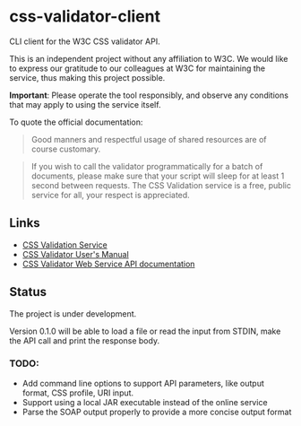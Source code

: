 css-validator-client
====================

CLI client for the W3C CSS validator API.

This is an independent project without any affiliation to W3C. We would like to express our gratitude to our colleagues at W3C for maintaining the service, thus making this project possible.

__Important__: Please operate the tool responsibly, and observe any conditions that may apply to using the service itself.

To quote the official documentation:

> Good manners and respectful usage of shared resources are of course customary.

> If you wish to call the validator programmatically for a batch of documents, please make sure that your script will sleep for at least 1 second between requests.
> The CSS Validation service is a free, public service for all, your respect is appreciated.


Links
-----

- [CSS Validation Service](https://jigsaw.w3.org/css-validator/)
- [CSS Validator User's Manual](https://jigsaw.w3.org/css-validator/manual.html)
- [CSS Validator Web Service API documentation](https://jigsaw.w3.org/css-validator/api.html)


Status
------

The project is under development.

Version 0.1.0 will be able to load a file or read the input from STDIN, make the API call and print the response body.

### TODO:
- Add command line options to support API parameters, like output format, CSS profile, URI input.
- Support using a local JAR executable instead of the online service
- Parse the SOAP output properly to provide a more concise output format

